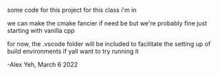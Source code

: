 some code for this project for this class i'm in

we can make the cmake fancier if need be but we're probably fine just starting with vanilla cpp

for now, the .vscode folder will be included to facilitate the setting up of build environments if yall want to try running it

-Alex Yeh, March 6 2022